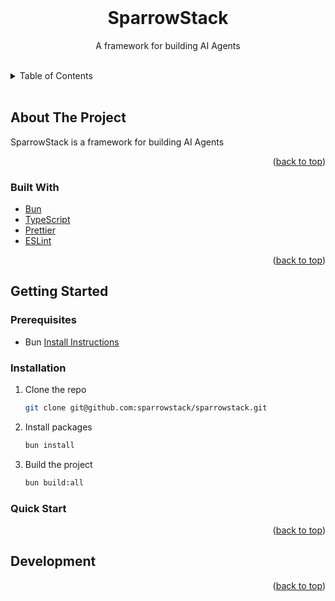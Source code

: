 <!-- README copied from https://raw.githubusercontent.com/othneildrew/Best-README-Template/master/README.md -->

<!-- PROJECT LOGO -->
<br />
<div align="center">
  <!-- <a href="https://github.com/DWC01/dapp-sandbox-contracts">
    <img src="/images/logo.png" alt="Logo" width="419" height="128">
  </a> -->
  <h1>SparrowStack</h1>

  <p align="center">
	A framework for building AI Agents
  </p>
</div>

<!-- TABLE OF CONTENTS -->
<br/>
<details>
  <summary>Table of Contents</summary>
  <ol>
    <li>
      <a href="#about-the-project">About The Project</a>
      <ul>
        <li><a href="#built-with">Built With</a></li>
      </ul>
    </li>
    <li>
      <a href="#getting-started">Getting Started</a>
      <ul>
        <li><a href="#prerequisites">Prerequisites</a></li>
        <li><a href="#installation">Installation</a></li>
      </ul>
    </li>
    <li><a href="#quick-start">Quick Start</a></li>
    <li><a href="#development">Development</a></li>
  </ol>
</details>
<br/>

<!-- ABOUT THE PROJECT -->

## About The Project

SparrowStack is a framework for building AI Agents

<p align="right">(<a href="#top">back to top</a>)</p>

### Built With

-   [Bun](https://bun.sh/)
-   [TypeScript](https://www.typescriptlang.org/)
-   [Prettier](https://prettier.io/)
-   [ESLint](https://eslint.org/)

<p align="right">(<a href="#top">back to top</a>)</p>

<!-- GETTING STARTED -->

## Getting Started

### Prerequisites

-   Bun [Install Instructions](https://bun.sh/docs/installation)

### Installation

1. Clone the repo

    ```sh
    git clone git@github.com:sparrowstack/sparrowstack.git
    ```

2. Install packages
    ```sh
    bun install
    ```
3. Build the project
    ```sh
    bun build:all
    ```

### Quick Start

<p align="right">(<a href="#top">back to top</a>)</p>

## Development

<p align="right">(<a href="#top">back to top</a>)</p>
